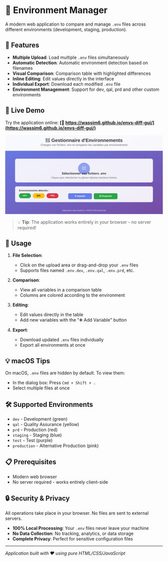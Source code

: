 # 🔐 Environment Manager

A modern web application to compare and manage `.env` files across different environments (development, staging, production).

## 🌟 Features

- **Multiple Upload**: Load multiple `.env` files simultaneously
- **Automatic Detection**: Automatic environment detection based on filenames
- **Visual Comparison**: Comparison table with highlighted differences
- **Inline Editing**: Edit values directly in the interface
- **Individual Export**: Download each modified `.env` file
- **Environment Management**: Support for dev, qal, prd and other custom environments

## 🚀 Live Demo

Try the application online: **[🔗 https://wassim6.github.io/envs-diff-gui/](https://wassim6.github.io/envs-diff-gui/)**

![Environment Manager Screenshot](screenshot.svg)

> 💡 **Tip**: The application works entirely in your browser - no server required!

## 📖 Usage

1. **File Selection**:
   - Click on the upload area or drag-and-drop your `.env` files
   - Supports files named `.env.dev`, `.env.qal`, `.env.prd`, etc.

2. **Comparison**:
   - View all variables in a comparison table
   - Columns are colored according to the environment

3. **Editing**:
   - Edit values directly in the table
   - Add new variables with the "➕ Add Variable" button

4. **Export**:
   - Download updated `.env` files individually
   - Export all environments at once

## 💡 macOS Tips

On macOS, `.env` files are hidden by default. To view them:
- In the dialog box: Press `Cmd + Shift + .`
- Select multiple files at once

## 🛠️ Supported Environments

- `dev` - Development (green)
- `qal` - Quality Assurance (yellow)
- `prd` - Production (red)
- `staging` - Staging (blue)
- `test` - Test (purple)
- `production` - Alternative Production (pink)

## 📋 Prerequisites

- Modern web browser
- No server required - works entirely client-side

## 🔒 Security & Privacy

All operations take place in your browser. No files are sent to external servers.

- **100% Local Processing**: Your `.env` files never leave your machine
- **No Data Collection**: No tracking, analytics, or data storage
- **Complete Privacy**: Perfect for sensitive configuration files

---

*Application built with ❤️ using pure HTML/CSS/JavaScript*
